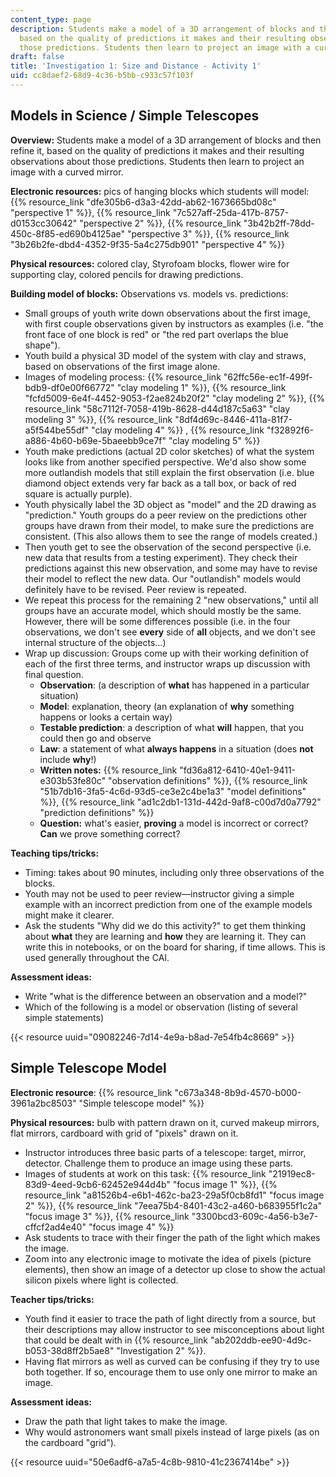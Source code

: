 ```yaml
---
content_type: page
description: Students make a model of a 3D arrangement of blocks and then refine it,
  based on the quality of predictions it makes and their resulting observations about
  those predictions. Students then learn to project an image with a curved mirror.
draft: false
title: 'Investigation 1: Size and Distance - Activity 1'
uid: cc8daef2-68d9-4c36-b5bb-c933c57f103f
---
```

## **Models in Science / Simple Telescopes** 

**Overview:** Students make a model of a 3D arrangement of blocks and then refine it, based on the quality of predictions it makes and their resulting observations about those predictions. Students then learn to project an image with a curved mirror.

**Electronic resources:** pics of hanging blocks which students will model: {{% resource_link "dfe305b6-d3a3-42dd-ab62-1673665bd08c" "perspective 1" %}}, {{% resource_link "7c527aff-25da-417b-8757-d0153cc30642" "perspective 2" %}}, {{% resource_link "3b42b2ff-78dd-450c-8f85-ed690b4125ae" "perspective 3" %}}, {{% resource_link "3b26b2fe-dbd4-4352-9f35-5a4c275db901" "perspective 4" %}}

**Physical resources:** colored clay, Styrofoam blocks, flower wire for supporting clay, colored pencils for drawing predictions.

**Building model of blocks:** Observations vs. models vs. predictions:

- Small groups of youth write down observations about the first image, with first couple observations given by instructors as examples (i.e. "the front face of one block is red" or "the red part overlaps the blue shape").
- Youth build a physical 3D model of the system with clay and straws, based on observations of the first image alone.
- Images of modeling process: {{% resource_link "62ffc56e-ec1f-499f-bdb9-df0e00f66772" "clay modeling 1" %}}, {{% resource_link "fcfd5009-6e4f-4452-9053-f2ae824b20f2" "clay modeling 2" %}}, {{% resource_link "58c7112f-7058-419b-8628-d44d187c5a63" "clay modeling 3" %}}, {{% resource_link "8df4d69c-8446-411a-81f7-a5f544be55df" "clay modeling 4" %}} , {{% resource_link "f32892f6-a886-4b60-b69e-5baeebb9ce7f" "clay modeling 5" %}}
- Youth make predictions (actual 2D color sketches) of what the system looks like from another specified perspective. We'd also show some more outlandish models that still explain the first observation (i.e. blue diamond object extends very far back as a tall box, or back of red square is actually purple).
- Youth physically label the 3D object as "model" and the 2D drawing as "prediction." Youth groups do a peer review on the predictions other groups have drawn from their model, to make sure the predictions are consistent. (This also allows them to see the range of models created.)
- Then youth get to see the observation of the second perspective (i.e. new data that results from a testing experiment). They check their predictions against this new observation, and some may have to revise their model to reflect the new data. Our "outlandish" models would definitely have to be revised. Peer review is repeated.
- We repeat this process for the remaining 2 "new observations," until all groups have an accurate model, which should mostly be the same. However, there will be some differences possible (i.e. in the four observations, we don't see **every** side of **all** objects, and we don't see internal structure of the objects…)
- Wrap up discussion: Groups come up with their working definition of each of the first three terms, and instructor wraps up discussion with final question.
    - **Observation**: (a description of **what** has happened in a particular situation)
    - **Model**: explanation, theory (an explanation of **why** something happens or looks a certain way)
    - **Testable prediction**: a description of what **will** happen, that you could then go and observe
    - **Law**: a statement of what **always happens** in a situation (does **not** include **why**!)
    - **Written notes:** {{% resource_link "fd36a812-6410-40e1-9411-e303b53fe80c" "observation definitions" %}}, {{% resource_link "51b7db16-3fa5-4c6d-93d5-ce3e2c4be1a3" "model definitions" %}}, {{% resource_link "ad1c2db1-131d-442d-9af8-c00d7d0a7792" "prediction definitions" %}}
    - **Question:** what's easier, **proving** a model is incorrect or correct? **Can** we prove something correct?

**Teaching tips/tricks:**

- Timing: takes about 90 minutes, including only three observations of the blocks.
- Youth may not be used to peer review—instructor giving a simple example with an incorrect prediction from one of the example models might make it clearer.
- Ask the students "Why did we do this activity?" to get them thinking about **what** they are learning and **how** they are learning it. They can write this in notebooks, or on the board for sharing, if time allows. This is used generally throughout the CAI.

**Assessment ideas:**

- Write "what is the difference between an observation and a model?"
- Which of the following is a model or observation (listing of several simple statements)

{{< resource uuid="09082246-7d14-4e9a-b8ad-7e54fb4c8669" >}}

## **Simple Telescope Model**

**Electronic resource**: {{% resource_link "c673a348-8b9d-4570-b000-3961a2bc8503" "Simple telescope model" %}}

**Physical resources:** bulb with pattern drawn on it, curved makeup mirrors, flat mirrors, cardboard with grid of "pixels" drawn on it.

- Instructor introduces three basic parts of a telescope: target, mirror, detector. Challenge them to produce an image using these parts.
- Images of students at work on this task: {{% resource_link "21919ec8-83d9-4eed-9cb6-62452e944d4b" "focus image 1" %}}, {{% resource_link "a81526b4-e6b1-462c-ba23-29a5f0cb8fd1" "focus image 2" %}}, {{% resource_link "7eea75b4-8401-43c2-a460-b683955f1c2a" "focus image 3" %}}, {{% resource_link "3300bcd3-609c-4a56-b3e7-cffcf2ad4e40" "focus image 4" %}} 
- Ask students to trace with their finger the path of the light which makes the image.
- Zoom into any electronic image to motivate the idea of pixels (picture elements), then show an image of a detector up close to show the actual silicon pixels where light is collected.

**Teacher tips/tricks:**

- Youth find it easier to trace the path of light directly from a source, but their descriptions may allow instructor to see misconceptions about light that could be dealt with in {{% resource_link "ab202ddb-ee90-4d9c-b053-38d8ff2b5ae8" "Investigation 2" %}}.
- Having flat mirrors as well as curved can be confusing if they try to use both together. If so, encourage them to use only one mirror to make an image.

**Assessment ideas:**

- Draw the path that light takes to make the image.
- Why would astronomers want small pixels instead of large pixels (as on the cardboard "grid").

{{< resource uuid="50e6adf6-a7a5-4c8b-9810-41c2367414be" >}}